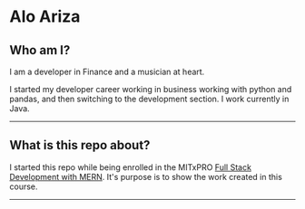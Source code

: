 # Alo Ariza

## Who am I?

I am a developer in Finance and a musician at heart.

I started my developer career working in business working with python and pandas, and then switching to the development section. I work currently in Java. 

---

## What is this repo about?

I started this repo while being enrolled in the MITxPRO [Full Stack Development with MERN](https://xpro.mit.edu/programs/program-v1:xPRO+PCCx+R1). It's purpose is to show the work created in this course.

---

